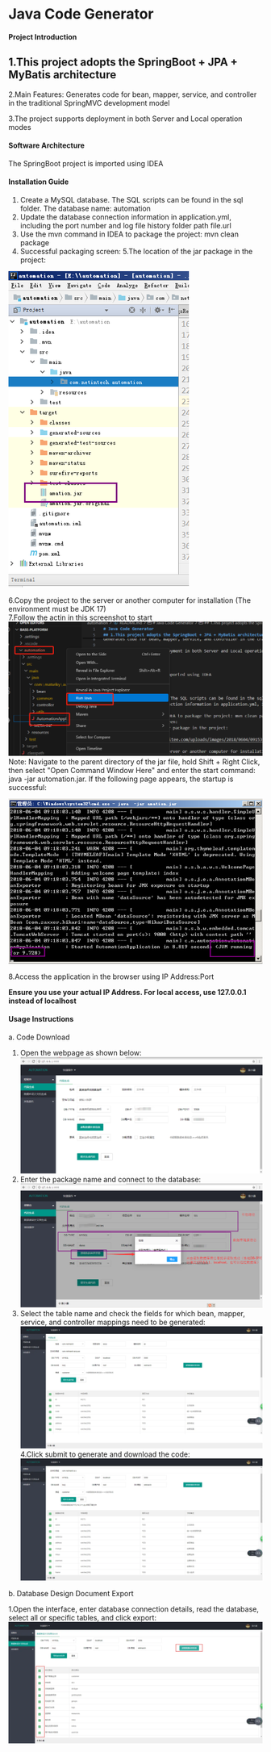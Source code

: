 # Java Code Generator

#### Project Introduction

## 1.This project adopts the SpringBoot + JPA + MyBatis architecture

2.Main Features:
Generates code for bean, mapper, service, and controller in the traditional SpringMVC development model

3.The project supports deployment in both Server and Local operation modes

#### Software Architecture

The SpringBoot project is imported using IDEA

#### Installation Guide

1. Create a MySQL database. The SQL scripts can be found in the sql folder. The database name: automation
2. Update the database connection information in application.yml, including the port number and log file history folder path file.url
3. Use the mvn command in IDEA to package the project: mvn clean package
4. Successful packaging screen:
   5.The location of the jar package in the project:

![输入 Image 说明](091539_b5066fb2_424304.png)

6.Copy the project to the server or another computer for installation (The environment must be JDK 17)<br> 7.Follow the actin in this screenshot to start
![输入 Image 说明](start.png)
Note: Navigate to the parent directory of the jar file, hold Shift + Right Click, then select "Open Command Window Here" and enter the start command: java -jar automation.jar. If the following page appears, the startup is successful:

![输入 Image 说明](092022_146c2dc3_424304.png)

8.Access the application in the browser using IP Address:Port

**Ensure you use your actual IP Address. For local access, use 127.0.0.1 instead of localhost**

#### Usage Instructions

a. Code Download

1. Open the webpage as shown below:
   ![输入 Image 说明](092306_5dc77fc0_424304.png)
2. Enter the package name and connect to the database:
   ![输入 Image 说明](092606_71d87a43_424304.png)
3. Select the table name and check the fields for which bean, mapper, service, and controller mappings need to be generated:
   ![输入 Image 说明](093031_aab2f72f_424304.png) <br>4.Click submit to generate and download the code:
   ![输入 Image 说明](093524_11d879b5_424304.png)

b. Database Design Document Export

1.Open the interface, enter database connection details, read the database, select all or specific tables, and click export:
![输入 Image 说明](093805_3aa9fe94_424304.png)
